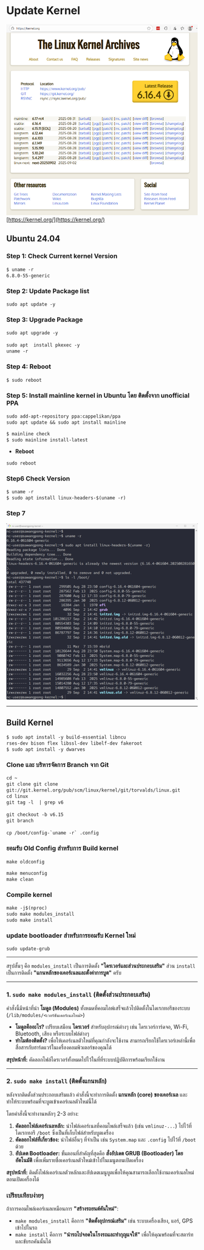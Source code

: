 # Update Kernel

![](./images/2_updatekernel2.png)
[https://kernel.org/](https://kernel.org/)

## Ubuntu 24.04

### Step 1: Check Current kernel Version
```
$ uname -r
6.8.0-55-generic
```

### Step 2: Update Package list
```
sudo apt update -y
```

### Step 3: Upgrade Package
```
sudo apt upgrade -y

sudo apt  install pkexec -y
uname -r
```

### Step 4: Reboot
```
$ sudo reboot
```

### Step 5: Install mainline kernel in Ubuntu โดย ติดตั้งจาก unofficial PPA
```
sudo add-apt-repository ppa:cappelikan/ppa
sudo apt update && sudo apt install mainline
```

```
$ mainline check
$ sudo mainline install-latest
```

- **Reboot**
```
sudo reboot
```

### Step6 Check Version
```
$ uname -r
$ sudo apt install linux-headers-$(uname -r)
```

### Step 7 

![](./images/2_updatekernel1.png)

---
## Build Kernel

```
$ sudo apt install -y build-essential libncu
rses-dev bison flex libssl-dev libelf-dev fakeroot
$ sudo apt install -y dwarves
```

### Clone และ บริหารจัดการ Branch จาก Git
```
cd ~
git clone git clone git://git.kernel.org/pub/scm/linux/kernel/git/torvalds/linux.git
cd linux
git tag -l  | grep v6

git checkout -b v6.15
git branch

cp /boot/config-`uname -r` .config
```

### ยอมรับ Old Config สำหรับการ Build kernel
```
make oldconfig
```

```
make menuconfig
make clean
```

### Compile kernel
```
make -j$(nproc)
sudo make modules_install
sudo make install
```

### update bootloader สำหรับการยอมรับ Kernel ใหม่
```
sudo update-grub
```

---

สรุปสั้นๆ คือ `modules_install` เป็นการติดตั้ง **"ไดรเวอร์และส่วนประกอบเสริม"** ส่วน `install` เป็นการติดตั้ง **"แกนหลักของเคอร์เนลและตั้งค่าการบูต"** ครับ

---

### **1. `sudo make modules_install` (ติดตั้งส่วนประกอบเสริม)**

คำสั่งนี้มีหน้าที่นำ **โมดูล (Modules)** ทั้งหมดที่คอมไลพ์เสร็จแล้วไปติดตั้งในไดเรกทอรีของระบบ (`/lib/modules/<เวอร์ชันเคอร์เนลใหม่>`)

* **โมดูลคืออะไร?** เปรียบเสมือน **ไดรเวอร์** สำหรับอุปกรณ์ต่างๆ เช่น ไดรเวอร์การ์ดจอ, Wi-Fi, Bluetooth, เสียง หรือระบบไฟล์ต่างๆ
* **ทำไมต้องติดตั้ง?** เพื่อให้เคอร์เนลตัวใหม่ที่คุณกำลังจะใช้งาน สามารถเรียกใช้ไดรเวอร์เหล่านี้เพื่อสื่อสารกับฮาร์ดแวร์ในเครื่องคอมพิวเตอร์ของคุณได้

**สรุปหน้าที่:** คัดลอกไฟล์ไดรเวอร์ทั้งหมดไปไว้ในที่ที่ระบบปฏิบัติการพร้อมเรียกใช้งาน

---

### **2. `sudo make install` (ติดตั้งแกนหลัก)**

หลังจากติดตั้งส่วนประกอบเสริมแล้ว คำสั่งนี้จะทำการติดตั้ง **แกนหลัก (core) ของเคอร์เนล** และทำให้ระบบพร้อมที่จะบูตเข้าเคอร์เนลตัวใหม่นี้ได้

โดยคำสั่งนี้จะทำงานหลักๆ 2-3 อย่าง:
1.  **คัดลอกไฟล์เคอร์เนลหลัก:** นำไฟล์เคอร์เนลที่คอมไพล์เสร็จแล้ว (เช่น `vmlinuz-...`) ไปไว้ที่ไดเรกทอรี `/boot` ซึ่งเป็นที่เก็บไฟล์สำหรับบูตเครื่อง
2.  **คัดลอกไฟล์ที่เกี่ยวข้อง:** นำไฟล์อื่นๆ ที่จำเป็น เช่น `System.map` และ `.config` ไปไว้ที่ `/boot` ด้วย
3.  **อัปเดต Bootloader:** ขั้นตอนที่สำคัญที่สุดคือ **สั่งอัปเดต GRUB (Bootloader) โดยอัตโนมัติ** เพื่อเพิ่มรายชื่อเคอร์เนลตัวใหม่เข้าไปในเมนูตอนเปิดเครื่อง

**สรุปหน้าที่:** ติดตั้งไฟล์เคอร์เนลตัวหลักและอัปเดตเมนูบูตเพื่อให้คุณสามารถเลือกใช้งานเคอร์เนลใหม่ตอนเปิดเครื่องได้



### **เปรียบเทียบง่ายๆ**

ถ้าการคอมไพล์เคอร์เนลเหมือนการ **"สร้างรถยนต์คันใหม่"**:
* `make modules_install` คือการ **"ติดตั้งอุปกรณ์เสริม"** เช่น ระบบเครื่องเสียง, แอร์, GPS เข้าไปในรถ
* `make install` คือการ **"นำรถไปจอดในโรงรถและทำกุญแจให้"** เพื่อให้คุณพร้อมที่จะสตาร์ทและขับรถคันนั้นได้

